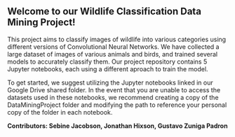 ## **Welcome to our Wildlife Classification Data Mining Project!**

This project aims to classify images of wildlife into various categories using different versions of Convolutional Neural Networks. We have collected a large dataset of images of various animals and birds, and trained several models to accurately classify them. Our project repository contains 5 Jupyter notebooks, each using a different aproach to train the model.

To get started, we suggest utilizing the Jupyter notebooks linked in our Google Drive shared folder. In the event that you are unable to access the datasets used in these notebooks, we recommend creating a copy of the DataMiningProject folder and modifying the path to reference your personal copy of the folder in each notebook. 

**Contributors: Sebine Jacobson, Jonathan Hixson, Gustavo Zuniga Padron**
